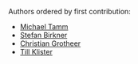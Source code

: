 Authors ordered by first contribution:

* [Michael Tamm](https://github.com/MichaelTamm)
* [Stefan Birkner](https://github.com/stefanbirkner)
* [Christian Grotheer](https://github.com/efzwo)
* [Till Klister](https://github.com/tikste)